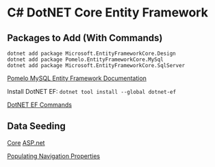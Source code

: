 # C# DotNET Core Entity Framework

## Packages to Add (With Commands)
```
dotnet add package Microsoft.EntityFrameworkCore.Design
dotnet add package Pomelo.EntityFrameworkCore.MySql
dotnet add package Microsoft.EntityFrameworkCore.SqlServer
```

[Pomelo MySQL Entity Framework Documentation](https://github.com/PomeloFoundation/Pomelo.EntityFrameworkCore.MySql)

Install DotNET EF:
```dotnet tool install --global dotnet-ef ```

[DotNET EF Commands](https://docs.microsoft.com/en-us/ef/core/miscellaneous/cli/dotnet)

## Data Seeding
[Core](https://docs.microsoft.com/en-us/ef/core/modeling/data-seeding)
[ASP.net](https://docs.microsoft.com/en-us/aspnet/web-api/overview/data/using-web-api-with-entity-framework/part-3)

[Populating Navigation Properties](https://docs.microsoft.com/en-us/ef/core/querying/related-data/)

